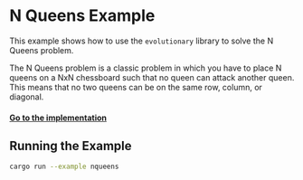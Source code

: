 # N Queens Example

This example shows how to use the `evolutionary` library to solve the N Queens problem.

The N Queens problem is a classic problem in which you have to place N queens on a NxN chessboard such that no queen 
can attack another queen. This means that no two queens can be on the same row, column, or diagonal.

#### [Go to the implementation](./main.rs)

## Running the Example
```bash
cargo run --example nqueens
```
